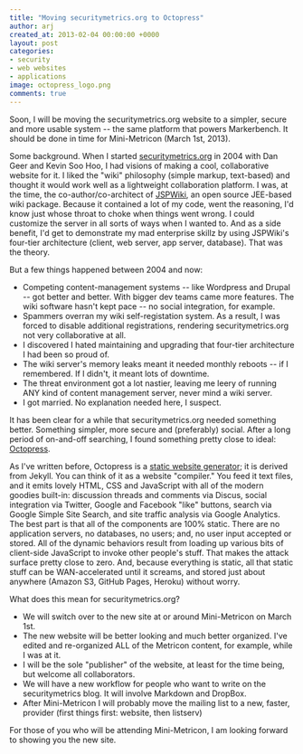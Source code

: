 ```yaml
---
title: "Moving securitymetrics.org to Octopress"
author: arj
created_at: 2013-02-04 00:00:00 +0000
layout: post
categories: 
- security
- web websites
- applications
image: octopress_logo.png
comments: true
---
```

Soon, I will be moving the securitymetrics.org website to a simpler, secure and more usable system -- the same platform that powers Markerbench. It should be done in time for Mini-Metricon (March 1st, 2013).

Some background. When I started [securitymetrics.org](http://www.securitymetrics.org) in 2004 with Dan Geer and Kevin Soo Hoo, I had visions of making a cool, collaborative website for it. I liked the "wiki" philosophy (simple markup, text-based) and thought it would work well as a lightweight collaboration platform. I was, at the time, the co-author/co-architect of [JSPWiki](http://incubator.apache.org/jspwiki/), an open source JEE-based wiki package. Because it contained a lot of my code, went the reasoning, I'd know just whose throat to choke when things went wrong. I could customize the server in all sorts of ways when I wanted to. And as a side benefit, I'd get to demonstrate my mad enterprise skillz by using JSPWiki's four-tier architecture (client, web server, app server, database). That was the theory.

But a few things happened between 2004 and now:

* Competing content-management systems -- like Wordpress and Drupal -- got better and better. With bigger dev teams came more features. The wiki software hasn't kept pace -- no social integration, for example.
* Spammers overran my wiki self-registation system. As a result, I was forced to disable additional registrations, rendering securitymetrics.org not very collaborative at all.
* I discovered I hated maintaining and upgrading that four-tier architecture I had been so proud of.
* The wiki server's memory leaks meant it needed monthly reboots -- if I remembered. If I didn't, it meant lots of downtime.
* The threat environment got a lot nastier, leaving me leery of running ANY kind of content management server, never mind a wiki server.
* I got married. No explanation needed here, I suspect.

It has been clear for a while that securitymetrics.org needed something better. Something simpler, more secure and (preferably) social. After a long period of on-and-off searching, I found something pretty close to ideal: [Octopress](http://octopress.org).

As I've written before, Octopress is a [static website generator](/blog/2013/01/08/static-blogging/); it is derived from Jekyll. You can think of it as a website "compiler." You feed it text files, and it emits lovely HTML, CSS and JavaScript with all of the modern goodies built-in: discussion threads and comments via Discus, social integration via Twitter, Google and Facebook "like" buttons, search via Google Simple Site Search, and site traffic analysis via Google Analytics. The best part is that all of the components are 100% static. There are no application servers, no databases, no users; and, no user input accepted or stored. All of the dynamic behaviors result from loading up various bits of client-side JavaScript to invoke other people's stuff. That makes the attack surface pretty close to zero. And, because everything is static, all that static stuff can be WAN-accelerated until it screams, and stored just about anywhere (Amazon S3, GitHub Pages, Heroku) without worry.

What does this mean for securitymetrics.org?

* We will switch over to the new site at or around Mini-Metricon on March 1st.
* The new website will be better looking and much better organized. I've edited and re-organized ALL of the Metricon content, for example, while I was at it.
* I will be the sole "publisher" of the website, at least for the time being, but welcome all collaborators.
* We will have a new workflow for people who want to write on the securitymetrics blog. It will involve Markdown and DropBox.
* After Mini-Metricon I will probably move the mailing list to a new, faster, provider (first things first: website, then listserv)

For those of you who will be attending Mini-Metricon, I am looking forward to showing you the new site.